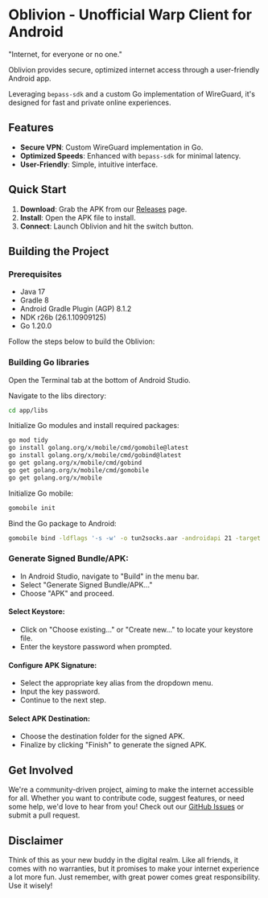 # Oblivion - Unofficial Warp Client for Android

"Internet, for everyone or no one."

Oblivion provides secure, optimized internet access through a user-friendly Android app. 

Leveraging `bepass-sdk` and a custom Go implementation of WireGuard, it's designed for fast and private online experiences.

## Features

- **Secure VPN**: Custom WireGuard implementation in Go.
- **Optimized Speeds**: Enhanced with `bepass-sdk` for minimal latency.
- **User-Friendly**: Simple, intuitive interface.

## Quick Start

1. **Download**: Grab the APK from our [Releases](https://github.com/bepass-org/oblivion/releases) page.
2. **Install**: Open the APK file to install.
3. **Connect**: Launch Oblivion and hit the switch button.

## Building the Project

### Prerequisites
- Java 17
- Gradle 8
- Android Gradle Plugin (AGP) 8.1.2
- NDK r26b (26.1.10909125)
- Go 1.20.0

Follow the steps below to build the Oblivion:

### Building Go libraries
Open the Terminal tab at the bottom of Android Studio.

Navigate to the libs directory:

```bash
cd app/libs
```
Initialize Go modules and install required packages:

```bash
go mod tidy
go install golang.org/x/mobile/cmd/gomobile@latest
go install golang.org/x/mobile/cmd/gobind@latest
go get golang.org/x/mobile/cmd/gobind
go get golang.org/x/mobile/cmd/gomobile
go get golang.org/x/mobile
```
Initialize Go mobile:

```bash
gomobile init
```
Bind the Go package to Android:

```bash
gomobile bind -ldflags '-s -w' -o tun2socks.aar -androidapi 21 -target android .
```
### Generate Signed Bundle/APK:
- In Android Studio, navigate to "Build" in the menu bar.
- Select "Generate Signed Bundle/APK..."
- Choose "APK" and proceed.

#### Select Keystore:
- Click on "Choose existing..." or "Create new..." to locate your keystore file.
- Enter the keystore password when prompted.

#### Configure APK Signature:
- Select the appropriate key alias from the dropdown menu.
- Input the key password.
- Continue to the next step.

#### Select APK Destination:
- Choose the destination folder for the signed APK.
- Finalize by clicking "Finish" to generate the signed APK.

## Get Involved

We're a community-driven project, aiming to make the internet accessible for all. Whether you want to contribute code, suggest features, or need some help, we'd love to hear from you! Check out our [GitHub Issues](https://github.com/bepass-org/oblivion/issues) or submit a pull request.

## Disclaimer

Think of this as your new buddy in the digital realm. Like all friends, it comes with no warranties, but it promises to make your internet experience a lot more fun. Just remember, with great power comes great responsibility. Use it wisely!
